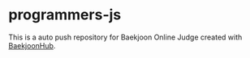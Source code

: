 # programmers-js
This is a auto push repository for Baekjoon Online Judge created with [BaekjoonHub](https://github.com/BaekjoonHub/BaekjoonHub).
